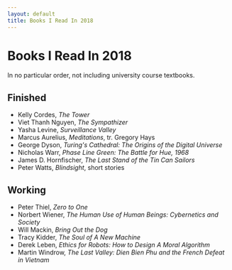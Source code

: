 ```yaml
---
layout: default
title: Books I Read In 2018
---
```

# Books I Read In 2018

In no particular order, not including university course textbooks.

## Finished
- Kelly Cordes, *The Tower*
- Viet Thanh Nguyen, *The Sympathizer*
- Yasha Levine, *Surveillance Valley*
- Marcus Aurelius, *Meditations*, tr. Gregory Hays
- George Dyson, *Turing's Cathedral: The Origins of the Digital Universe*
- Nicholas Warr, *Phase Line Green: The Battle for Hue, 1968*
- James D. Hornfischer, *The Last Stand of the Tin Can Sailors*
- Peter Watts, *Blindsight*, short stories

## Working
- Peter Thiel, *Zero to One*
- Norbert Wiener, *The Human Use of Human Beings: Cybernetics and Society*
- Will Mackin, *Bring Out the Dog*
- Tracy Kidder, *The Soul of A New Machine*
- Derek Leben, *Ethics for Robots: How to Design A Moral Algorithm*
- Martin Windrow, *The Last Valley: Dien Bien Phu and the French Defeat in Vietnam*
